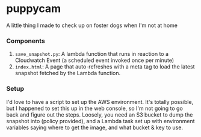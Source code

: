 # puppycam
A little thing I made to check up on foster dogs when I'm not at home

### Components

1. `save_snapshot.py`: A lambda function that runs in reaction to a Cloudwatch Event (a scheduled event invoked once per minute)
2. `index.html`: A page that auto-refreshes with a meta tag to load the latest snapshot fetched by the Lambda function.

### Setup

I'd love to have a script to set up the AWS environment. It's totally possible, but I happened to set this up in the web console,
so I'm not going to go back and figure out the steps. Loosely, you need an S3 bucket to dump the snapshot into (policy provided), and
a Lambda task set up with environment variables saying where to get the image, and what bucket & key to use.
